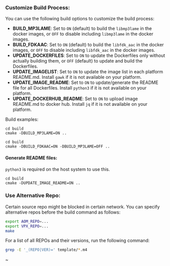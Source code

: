
### Customize Build Process:

You can use the following build options to customize the build process:
- **BUILD_MP3LAME**: Set to ```ON``` (default) to build the ```libmp3lame``` in the docker images, or ```OFF``` to disable including ```libmp3lame``` in the docker images.
- **BUILD_FDKAAC**: Set to ```ON``` (default) to build the ```libfdk_aac``` in the docker images, or ```OFF``` to disable including ```libfdk_aac``` in the docker images.
- **UPDATE_DOCKERFILES**: Set to ```ON``` to update the Dockerfiles only without actually building them, or ```OFF``` (default) to update and build the Dockerfiles.
- **UPDATE_IMAGELIST**: Set to ```ON``` to update the image list in each platform README.md. Install `gawk` if it is not available on your platform.
- **UPDATE_IMAGE_README**: Set to ```ON``` to update/generate the README file for all Dockerfiles. Install `python3` if it is not available on your platform.
- **UPDATE_DOCKERHUB_README**: Set to ```ON``` to upload image README.md to docker hub. Install `jq` if it is not available on your platform. 

Build examples:   

```
cd build
cmake -DBUILD_MP3LAME=ON ..
```

```
cd build
cmake -DBUILD_FDKAAC=ON -DBUILD_MP3LAME=OFF ..
```
#### Generate README files:
`python3` is required on the host system to use this.

    cd build
    cmake -DUPDATE_IMAGE_README=ON ..

### Use Alternative Repo:

Certain source repo might be blocked in certain network. You can specify alternative repos before the build command as follows:

```bash
export AOM_REPO=...
export VPX_REPO=...
make
```

For a list of all REPOs and their versions, run the following command:

```bash
grep -E '_(REPO|VER)=' template/*.m4
```
~


